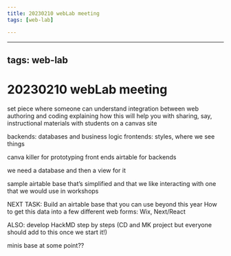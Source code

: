```yaml
---
title: 20230210 webLab meeting
tags: [web-lab]

---
```


---
tags: web-lab
---

# 20230210 webLab meeting

set piece where someone can understand integration between web authoring and coding
explaining how this will help you with sharing, say, instructional materials with students on a canvas site

backends: databases and business logic
frontends: styles, where we see things

canva killer for prototyping front ends
airtable for backends


we need a database and then a view for it


sample airtable base that’s simplified and that we like interacting with
one that we would use in workshops

NEXT TASK: Build an airtable base that you can use beyond this year
How to get this data into a few different web forms: Wix, Next/React

ALSO: develop HackMD step by steps (CD and MK project but everyone should add to this once we start it!)


minis base at some point??
